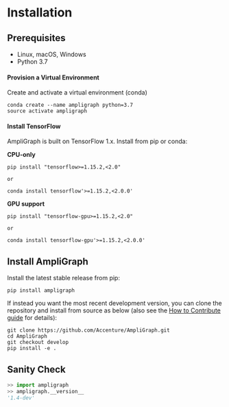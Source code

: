 
# Installation

## Prerequisites

* Linux, macOS, Windows
* Python 3.7

#### Provision a Virtual Environment

Create and activate a virtual environment (conda)

```
conda create --name ampligraph python=3.7
source activate ampligraph
```

#### Install TensorFlow

AmpliGraph is built on TensorFlow 1.x.
Install from pip or conda:

**CPU-only**

```
pip install "tensorflow>=1.15.2,<2.0"

or 

conda install tensorflow'>=1.15.2,<2.0.0'
```

**GPU support**

```
pip install "tensorflow-gpu>=1.15.2,<2.0"

or 

conda install tensorflow-gpu'>=1.15.2,<2.0.0'
```


## Install AmpliGraph


Install the latest stable release from pip:

```
pip install ampligraph
```


If instead you want the most recent development version, you can clone the repository
and install from source as below (also see the [How to Contribute guide](dev.md) for details):

```
git clone https://github.com/Accenture/AmpliGraph.git
cd AmpliGraph
git checkout develop
pip install -e .
```

## Sanity Check

```python
>> import ampligraph
>> ampligraph.__version__
'1.4-dev'
```
